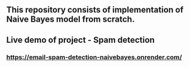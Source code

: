 ## This repository consists of implementation of Naive Bayes model from scratch.
## Live demo of project - Spam detection 

### https://email-spam-detection-naivebayes.onrender.com/

